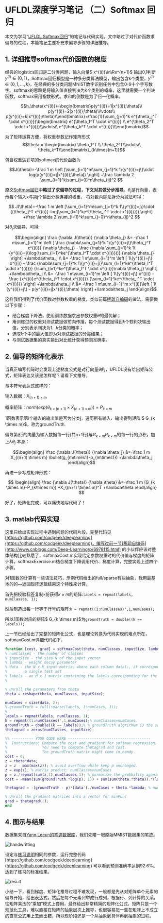# UFLDL深度学习笔记 （二）Softmax 回归

本文为学习“[UFLDL Softmax回归](http://deeplearning.stanford.edu/wiki/index.php/Softmax%E5%9B%9E%E5%BD%92)”的笔记与代码实现，文中略过了对代价函数求偏导的过程，本篇笔记主要补充求偏导步骤的详细推导。

## 1. 详细推导softmax代价函数的梯度

经典的logistics回归是二分类问题，输入向量$ x^{(i)}\in\Re^{n+1}$ 输出0,1判断$y^{(i)}\in{\{0,1\}}$，Softmax回归模型是一种多分类算法模型，输出包含k个类型，$y^{(i)}\in{\{0,1,…,k\}}$，在经典的多分类问题MNIST数字识别任务中包含0-9十个手写数字。softmax的思路是将输入值直接判决为k个类别的概率，这里就需要一个判决函数，softmax采用指数形式。求和的倒数是为了归一化概率。

$$h_\theta(x^{(i)})=\begin{bmatrix}p(y^{(i)}=1|x^{(i)};\theta)\\ p(y^{(i)}=2|x^{(i)};\theta)\\\vdots\\ p(y^{(i)}=k|x^{(i)};\theta)\\\end{bmatrix}=\frac{1}{\sum_{j=1}^k  e^{\theta_j^T \cdot x^{(i)}}}\begin{bmatrix} e^{\theta_1^T \cdot x^{(i)}} \\ e^{\theta_2^T \cdot x^{(i)}}\\\vdots\\ e^{\theta_k^T \cdot x^{(i)}}\\\end{bmatrix}$$

为了矩阵运算方便，将权重参数记作矩阵形式 $$\theta = \begin{bmatrix} \theta_1^T  \\ \theta_2^T\\\vdots\\ \theta_k^T\\\end{bmatrix}_{k\times(n+1)}$$

包含权重惩罚项的softmax的代价函数为

$$J(\theta)=-\frac 1 m \left [\sum_{i=1}^m\sum_{j=1}^k 1\{y^{(i)}=j\}\cdot log(p(y^{(i)}=j|x^{(i)};\theta)) \right] +\frac \lambda 2 \sum_{i=1}^k\sum_{j=0}^n\theta_{ij}^2  $$



原文[Softmax回归](http://deeplearning.stanford.edu/wiki/index.php/Softmax%E5%9B%9E%E5%BD%92)中**略过了求偏导的过程，下文对其做分步推导**。$\theta_j$是行向量，表示每个输入x与第j个输出分类连接的权重，	将对数内除法拆分为减法可得：

$$ J(\theta)=-\frac 1 m \left [\sum_{i=1}^m\sum_{j=1}^k 1\{y^{(i)}=j\}\cdot ({\theta_j^T x^{(i)}}-log(\sum_{l=1}^ke^{\theta_l^T \cdot x^{(i)}})) \right] +\frac \lambda 2 \sum_{i=1}^k\sum_{j=0}^n\theta_{ij}^2 $$

对$\theta_j$求偏导，可得:

$$\begin{align} \frac {\nabla J(\theta)} {\nabla \theta_j} &= -\frac 1 m\sum_{i=1}^m  \left [ \frac {\nabla\sum_{j=1}^k 1\{y^{(i)}=j\}\theta_j^T x^{(i)}} {\nabla \theta_j} - \frac {\nabla \sum_{j=1}^k 1\{y^{(i)}=j\}log(\sum_{l=1}^ke^{\theta_l^T \cdot x^{(i)}}))} {\nabla \theta_j}   \right] +\lambda\theta_j \\                                     &= -\frac 1 m\sum_{i=1}^m  \left [  1\{y^{(i)}=j\} x^{(i)}  - \frac {\nabla\sum_{j=1}^k 1\{y^{(i)}=j\}\sum_{l=1}^ke^{\theta_l^T \cdot x^{(i)}}} {\sum_{l=1}^ke^{\theta_l^T \cdot x^{(i)}}\nabla \theta_j}   \right] +\lambda\theta_j \\                     &=  -\frac 1 m\sum_{i=1}^m  \left [  1\{y^{(i)}=j\} x^{(i)}  - \frac {x^{(i)}e^{\theta_j^T \cdot x^{(i)}}} {\sum_{l=1}^ke^{\theta_l^T \cdot x^{(i)}}}   \right] +\lambda\theta_j \\                 &= -\frac 1 m\sum_{i=1}^m  x^{(i)}\left [  1\{y^{(i)}=j\}   - p(y^{(i)}=j|x^{(i)};\theta)   \right]  +\lambda\theta_j                       \end{align}$$

这样我们得到了代价函数对参数权重的梯度，类似前篇[稀疏自编码](http://www.cnblogs.com/Deep-Learning/p/6978115.html)的做法，需要做以下步骤：

- 结合梯度下降法，使用训练数据求出参数权重$\theta$的最优解；
- 用训练过的权重对测试数据做前向传播，每个测试数据得到$k$个软判决输出值，分别表示判决为$1…k$分类的概率；
- 选取$k$个中的最大值即为对测试数据的分类结果；
- 与测试数据集的真实输出对比统计获得预测准确率。

## 2. 偏导的矩阵化表示

当真正编写代码时会发现上述梯度公式是对行向量$\theta$的，UFLDL没有给出矩阵公式，矩阵表达又该是怎样呢？请看下文推导。

基本符号表达式这样的：

输入数据：$X_{(n+1) \times m}$

概率矩阵：$norm(exp(\theta_{k\times (n+1)} \times X_{(n+1) \times m}) )= P_{k\times m}$

1函数表示第i个输入的输出值是否为分类j，遍历所有输入、输出得到矩阵 $ G_{k \times m}$，称为groundTruth.

偏导第j行的向量为输入数据每一行(共n+1行)与$G_{k \times m} P_{k \times m}$的每一行的点积，加上$\lambda\theta_j$ 本身：

$$\begin{align} \frac {\nabla J(\theta)} {\nabla \theta_j} &=-\frac 1 m  X_{(n+1) \times m} \bullet(g_{m\times1}-p_{m\times1})  +\lambda\theta_j                       \end{align}$$

再进一步写成矩阵形式：

$$ \begin{align} \frac {\nabla J(\theta)} {\nabla \theta} &=-\frac 1 m (G_{k \times m}-P_{k\times m}) *X_{(n+1) \times m}^T  +\lambda\theta                     \end{align} $$

好了，矩阵化完成，可以痛快地写代码了！

## 3. matlab代码实现

这里只给出实现过程中遇到问题的代码片段，完整代码见[https://github.com/codgeek/deeplearning](https://github.com/codgeek/deeplearning)，编写过前一节[稀疏自编码](http://www.cnblogs.com/Deep-Learning/p/6978115.html) 的小伙伴应该对整体结构比较熟悉了，softmaxCost.m实现给定参数权重时的代价值与梯度的矩阵计算，softmaxExercise.m结合梯度下降调用代价、梯度计算，完整实现上述四个步骤。

对1函数的计算有一些语法技巧，示例代码给出的full/sparse有些抽象，我用最基本的的`==`返回矩阵逻辑结果这个特性来计算，

首先把校验标签复制`k`份获得$k\times m$的矩阵:`labels = repmat(labels, numClasses, 1);`

然后制造出每一行等于行号的矩阵:`k = repmat((1:numClasses)',1,numCases);`

所以1函数对应的矩阵$ G_{k \times m}$为`groundTruth = double((k == labels));`

上一节已经给出了完整的矩阵化公式，也是理论转换为代码实现的难点所在，softmaxCost.m详细代码如下，

``` matlab
function [cost, grad] = softmaxCost(theta, numClasses, inputSize, lambda, data, labels, ~)
% numClasses - the number of classes 
% inputSize - the size N of the input vector
% lambda - weight decay parameter
% data - the N x M input matrix, where each column data(:, i) corresponds to
%        a single test set
% labels - an M x 1 matrix containing the labels corresponding for the input data
%

% Unroll the parameters from theta
theta = reshape(theta, numClasses, inputSize);

numCases = size(data, 2);
% groundTruth = full(sparse(labels, 1:numCases, 1));
% 
labels = repmat(labels, numClasses, 1);
k = repmat((1:numClasses)',1,numCases);% numClasses×numCases. 
groundTruth = double((k == labels));% % groundTruth algrithum is the same as (k===label)
thetagrad = zeros(numClasses, inputSize);

%% ---------- YOUR CODE HERE --------------------------------------
%  Instructions: Compute the cost and gradient for softmax regression.
%                You need to compute thetagrad and cost.
%                The groundTruth matrix might come in handy.
cost = 0;
z = theta*data;
z = z - max(max(z)); % avoid overflow while keep p unchanged.
z = exp(z); % matrix product: numClasses×numCases
p = z./repmat(sum(z,1),numClasses,1); % normalize the probbility aganist numClasses. numClasses×numCases
cost = -mean(sum(groundTruth.*log(p), 1)) + sum(sum(theta.*theta)).*(lambda/2);

thetagrad = -(groundTruth - p)*(data')./numCases + theta.*lambda; % numClasses×inputSize

% Unroll the gradient matrices into a vector for minFunc
grad = thetagrad(:);
end

```

## 4. 图示与结果

数据集来自[Yann Lecun的笔迹数据库](http://yann.lecun.com/exdb/mnist/)，我们先瞜一眼原始MMIST数据集的笔迹。

![handwritting](http://images2015.cnblogs.com/blog/1174358/201706/1174358-20170625214818132-1942610896.png)



设定与[练习说明](http://deeplearning.stanford.edu/wiki/index.php/Exercise:Softmax_Regression)相同的参数，运行完整代码[https://github.com/codgeek/deeplearning](https://github.com/codgeek/deeplearning) 可以看到预测准确率达到92.6%。达到了练习的标准结果。

![result](http://images2015.cnblogs.com/blog/1174358/201706/1174358-20170625214824288-1729927121.png)


小结一下，看到梯度、矩阵化推导过程不难发现，一般都是先从对矩阵单个元素的偏导开始，给出表达式，然后把每个元素列举成行成列，根据行、列计算的关系，往矩阵乘法的“乘加”模式上套用，最终给出非常精简的矩阵化公式，矩阵只是一个规范化工具，难以直接在矩阵的抽象层次上推导，也很容易把一些在矩阵上不成立的直觉公式用上去而出错，所以现阶段还是一个从抽象到具体再到抽象的过程。

